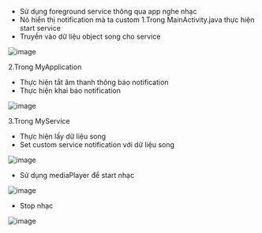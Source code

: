 

- Sử dụng foreground service thông qua app nghe nhạc
- Nó hiển thị notification mà ta custom 
1.Trong MainActivity.java thực hiện start service 
- Truyền vào dữ liệu object song cho service

![image](https://user-images.githubusercontent.com/65121835/185835347-f67dcdc8-1ee0-4292-b3e9-b3206a3184e1.png)


2.Trong MyApplication
- Thực hiện tắt âm thanh thông báo notification
- Thực hiện khai báo notification

![image](https://user-images.githubusercontent.com/65121835/185835704-5f13afb1-a8dc-4fd9-9bb9-198e190e85c7.png)


3.Trong MyService
- Thực hiện lấy dữ liệu song
- Set custom service notification với dữ liệu song

![image](https://user-images.githubusercontent.com/65121835/185836184-de852157-6afa-427b-a5b5-80f4a0e46bcf.png)


- Sử dụng mediaPlayer để start nhạc

![image](https://user-images.githubusercontent.com/65121835/185836283-4a3b2683-7e04-4666-9d57-6c7a251bbdc9.png)

- Stop nhạc

![image](https://user-images.githubusercontent.com/65121835/185836325-e0c6ea84-3bc4-46a7-a3c6-e73c97d146fd.png)
